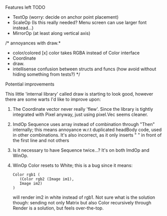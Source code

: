 Features left TODO

- TextOp (worry: decide on anchor point placement)
- ScaleOp (Is this really needed? Menu screen can use larger font instead...)
- MirrorOp (at least along vertical axis)

/*
annoyances with draw.*
- color/colored
[x] color takes RGBA instead of Color interface
- Coordinate
- draw.
- intellisense confusion between structs and funcs
  (how avoid without hiding something from tests?)
  */

Potential improvements

This little 'internal library' called draw is starting to look good, however there are some warts I'd like to improve upon:

1. The Coordinate vector never really 'flew'. Since the library is tightly integrated with Pixel anyway, just using pixel.Vec seems cleaner.
2. ImdOp Sequence uses array instead of combination through "Then" internally; this means annoyance w.r.t duplicated headBody code, used in other combinations. It's also incorrect, as it only inserts "  " in front of the first line and not others
3. Is it necessary to have Sequence twice...? It's on both
   ImdOp and WinOp.
4. WinOp Color resets to White; this is a bug since it
   means:
   
      ```
      Color rgb1 (
         (Color rgb2 (Image im1),
         Image im2)
      )
      ```
   
   will render im2 in white instead of rgb1.
   Not sure what is the solution though: sending not
   only Matrix but also Color recursively through
   Render is a solution, but feels over-the-top.

